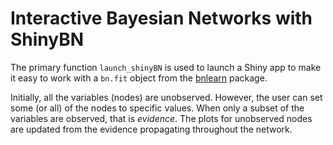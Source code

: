 # Interactive Bayesian Networks with ShinyBN

The primary function `launch_shinyBN` is used to launch a Shiny app to make it easy to work with a `bn.fit` object from the [bnlearn](http://www.bnlearn.com/) package.

Initially, all the variables (nodes) are unobserved. However, the user can set some (or all) of the nodes to specific values. When only a subset of the variables are observed, that is *evidence*. The plots for unobserved nodes are updated from the evidence propagating throughout the network.
